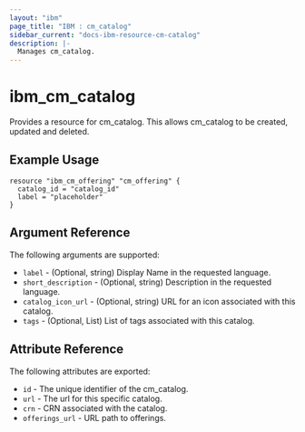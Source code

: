 ```yaml
---
layout: "ibm"
page_title: "IBM : cm_catalog"
sidebar_current: "docs-ibm-resource-cm-catalog"
description: |-
  Manages cm_catalog.
---
```


# ibm\_cm_catalog

Provides a resource for cm_catalog. This allows cm_catalog to be created, updated and deleted.

## Example Usage

```hcl
resource "ibm_cm_offering" "cm_offering" {
  catalog_id = "catalog_id"
  label = "placeholder"
}
```

## Argument Reference

The following arguments are supported:

* `label` - (Optional, string) Display Name in the requested language.
* `short_description` - (Optional, string) Description in the requested language.
* `catalog_icon_url` - (Optional, string) URL for an icon associated with this catalog.
* `tags` - (Optional, List) List of tags associated with this catalog.

## Attribute Reference

The following attributes are exported:

* `id` - The unique identifier of the cm_catalog.
* `url` - The url for this specific catalog.
* `crn` - CRN associated with the catalog.
* `offerings_url` - URL path to offerings.